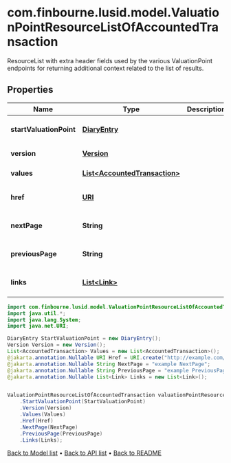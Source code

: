 # com.finbourne.lusid.model.ValuationPointResourceListOfAccountedTransaction
ResourceList with extra header fields used by the various ValuationPoint endpoints for returning additional context related to the list of results.

## Properties

Name | Type | Description | Notes
------------ | ------------- | ------------- | -------------
**startValuationPoint** | [**DiaryEntry**](DiaryEntry.md) |  | [optional] [default to DiaryEntry]
**version** | [**Version**](Version.md) |  | [default to Version]
**values** | [**List&lt;AccountedTransaction&gt;**](AccountedTransaction.md) |  | [default to List<AccountedTransaction>]
**href** | [**URI**](URI.md) |  | [optional] [default to URI]
**nextPage** | **String** |  | [optional] [default to String]
**previousPage** | **String** |  | [optional] [default to String]
**links** | [**List&lt;Link&gt;**](Link.md) |  | [optional] [default to List<Link>]

```java
import com.finbourne.lusid.model.ValuationPointResourceListOfAccountedTransaction;
import java.util.*;
import java.lang.System;
import java.net.URI;

DiaryEntry StartValuationPoint = new DiaryEntry();
Version Version = new Version();
List<AccountedTransaction> Values = new List<AccountedTransaction>();
@jakarta.annotation.Nullable URI Href = URI.create("http://example.com/Href");
@jakarta.annotation.Nullable String NextPage = "example NextPage";
@jakarta.annotation.Nullable String PreviousPage = "example PreviousPage";
@jakarta.annotation.Nullable List<Link> Links = new List<Link>();


ValuationPointResourceListOfAccountedTransaction valuationPointResourceListOfAccountedTransactionInstance = new ValuationPointResourceListOfAccountedTransaction()
    .StartValuationPoint(StartValuationPoint)
    .Version(Version)
    .Values(Values)
    .Href(Href)
    .NextPage(NextPage)
    .PreviousPage(PreviousPage)
    .Links(Links);
```


[Back to Model list](../README.md#documentation-for-models) &#8226; [Back to API list](../README.md#documentation-for-api-endpoints) &#8226; [Back to README](../README.md)
